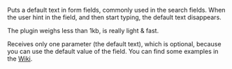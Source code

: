 Puts a default text in form fields, commonly used in the search fields. When the user hint in the field, and then start typing, the default text disappears.

The plugin weighs less than 1kb, is really light & fast.

Receives only one parameter (the default text), which is optional, because you can use the default value of the field. You can find some examples in the [Wiki](Examples.md).
